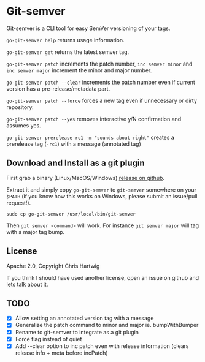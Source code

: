 # Git-semver

Git-semver is a CLI tool for easy SemVer versioning of your tags.

`go-git-semver help` returns usage information.

`go-git-semver get` returns the latest semver tag.

`go-git-semver patch` increments the patch number, `inc semver minor` and `inc semver major` increment the minor and major number.

`go-git-semver patch --clear` increments the patch number even if current version has a pre-release/metadata part.

`go-git-semver patch --force` forces a new tag even if unnecessary or dirty repository.

`go-git-semver patch --yes` removes interactive y/N confirmation and assumes yes.

`go-git-semver prerelease rc1 -m "sounds about right"` creates a prerelease tag (`-rc1`) with a message (annotated tag)

## Download and Install as a git plugin

First grab a binary (Linux/MacOS/Windows) [release on github](https://github.com/chrisDeFouRire/go-git-semver/releases/tag/v0.3.0).

Extract it and simply copy `go-git-semver` to `git-semver` somewhere on your `$PATH` (if you know how this works on Windows, please submit an issue/pull request!).

```
sudo cp go-git-semver /usr/local/bin/git-semver
```

Then `git semver <command>` will work. For instance `git semver major` will tag with a major tag bump.

## License

Apache 2.0, Copyright Chris Hartwig

If you think I should have used another license, open an issue on github and lets talk about it.

## TODO

* [X] Allow setting an annotated version tag with a message
* [X] Generalize the patch command to minor and major ie. bumpWithBumper
* [X] Rename to git-semver to integrate as a git plugin
* [X] Force flag instead of quiet
* [X] Add --clear option to inc patch even with release information (clears release info + meta before incPatch)
